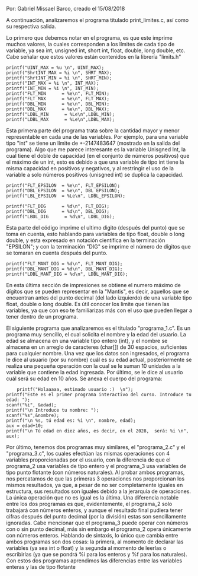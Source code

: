 Por: Gabriel Missael Barco, creado el 15/08/2018

A continuación, analizaremos el programa titulado print_limites.c, así como su respectiva salida.

Lo primero que debemos notar en el programa, es que este imprime muchos valores, la cuales corresponden a los límites de cada tipo de variable, ya sea int, unsigned int, short int, float, double, long double, etc. Cabe señalar que estos valores están contenidos en la librería "limits.h"

    printf("UINT_MAX = %u \n", UINT_MAX);       
    printf("ShrtINT_MAX = %i \n", SHRT_MAX);
    printf("ShrtINT_MIN = %i \n", SHRT_MIN);
    printf("INT_MAX = %i \n", INT_MAX);
    printf("INT_MIN = %i \n", INT_MIN);
    printf("FLT_MIN      = %e\n", FLT_MIN);
    printf("FLT_MAX      = %e\n", FLT_MAX);
    printf("DBL_MIN      = %e\n", DBL_MIN);
    printf("DBL_MAX      = %e\n", DBL_MAX);
    printf("LDBL_MIN      = %Le\n",LDBL_MIN);
    printf("LDBL_MAX      = %Le\n",LDBL_MAX);

Esta primera parte del programa trata sobre la cantidad mayor y menor representable en cada una de las variables. Por ejemplo, para una variable tipo "int" se tiene un límite de +-2147483647 (mostrado en la salida del programa). Algo que me parece interesante es la variable Unisgned Int, la cual tiene el doble de capacidad (en el conjunto de números positivos) que el máximo de un int, esto es debido a que una variable de tipo int tiene la misma capacidad en positivos y negativos, y al restringir el uso de la variable a solo números positivos (unisgned int) se duplica la capacidad.

    printf("FLT_EPSILON  = %e\n", FLT_EPSILON);
    printf("DBL_EPSILON  = %e\n", DBL_EPSILON);
    printf("LBL_EPSILON  = %Le\n", LDBL_EPSILON);

    printf("FLT_DIG      = %d\n", FLT_DIG);
    printf("DBL_DIG      = %d\n", DBL_DIG);
    printf("LBDL_DIG      = %d\n", LDBL_DIG);

Esta parte del código imprime el ultimo digito (después del punto) que se toma en cuenta, esto hablando para variables de tipo float, double o long double, y esta expresado en notación científica en la terminación "EPSILON"; y con la terminación "DIG" se imprime el número de dígitos que se tomaran en cuenta después del punto.

    printf("FLT_MANT_DIG = %d\n", FLT_MANT_DIG);
    printf("DBL_MANT_DIG = %d\n", DBL_MANT_DIG);
    printf("LDBL_MANT_DIG = %d\n", LDBL_MANT_DIG);

En esta última sección de impresiones se obtiene el numero máximo de dígitos que se pueden representar en la "Mantis", es decir, aquellos que se encuentran antes del punto decimal (del lado izquierdo) de una variable tipo float, double o long double.
Es útil conocer los limite que tienen las variables, ya que con eso te familiarizas más con el uso que pueden llegar a tener dentro de un programa.

El siguiente programa que analizaremos es el titulado "programa_1.c". Es un programa muy sencillo, el cual solicita el nombre y la edad del usuario. La edad se almacena en una variable tipo entero (int), y el nombre se almacena en un arreglo de caracteres (char[]) de 30 espacios, suficientes para cualquier nombre. Una vez que los datos son ingresados, el programa le dice al usuario (por su nombre) cuál es su edad actual, posteriormente se realiza una pequeña operación con la cual se le suman 10 unidades a la variable que contiene la edad ingresada. Por último, se le dice al usuario cuál será su edad en 10 años. Se anexa el cuerpo del programa:

    	printf("Holaaaaa, estimado usuario :)  \n");
	printf("Este es el primer programa interactivo del curso. Introduce tu edad: ");
	scanf("%i", &edad);
	printf("\n Introduce tu nombre: ");
	scanf("%s",&nombre);
	printf("\n %s, tú edad es: %i \n", nombre, edad);
	aux = edad+10;
	printf("\n Tú edad en diez años, es decir, en el 2028,  será: %i \n", aux);

Por último, tenemos dos programas muy similares, el "programa_2.c" y el "programa_3.c", los cuales efectúan las mismas operaciones con 4 variables proporcionadas por el usuario, con la diferencia de que el programa_2 usa variables de tipo entero y el programa_3 usa variables de tipo punto flotante (con números naturales). Al probar ambos programas, nos percatamos de que las primeras 3 operaciones nos proporcionan los mismos resultados, ya que, a pesar de no ser completamente iguales en estructura, sus resultados son iguales debido a la jerarquía de operaciones. La única operación que no es igual es la última. 
Una diferencia notable entre los dos programas es que, evidentemente, el programa_2 solo trabajará con números enteros, y aunque el resultado final pudiera tener cifras después del punto decimal (por la división) estas son sencillamente ignoradas. Cabe mencionar que el programa_3 puede operar con números con o sin punto decimal, más sin embargo el programa_2 opera únicamente con números enteros.
Hablando de sintaxis, lo único que cambia entre ambos programas son dos cosas: la primera, al momento de declarar las variables (ya sea int o float) y la segunda al momento de leerlas o escribirlas (ya que se pondrá %i para los enteros y %f para los naturales). Con estos dos programas aprendimos las diferencias entre las variables enteras y las de tipo flotante

